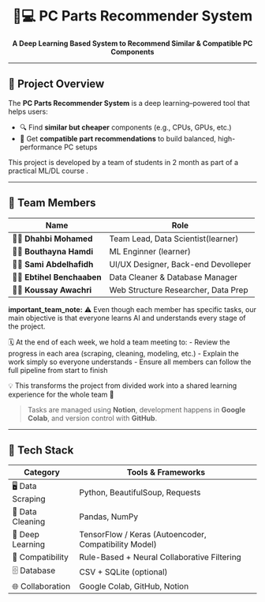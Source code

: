 <div align="center">

# 🧠💻 PC Parts Recommender System  
**A Deep Learning Based System to Recommend Similar & Compatible PC Components**

</div>

---

## 📌 **Project Overview**

The **PC Parts Recommender System** is a deep learning–powered tool that helps users:
- 🔍 Find **similar but cheaper** components (e.g., CPUs, GPUs, etc.)  
- 🤝 Get **compatible part recommendations** to build balanced, high-performance PC setups  

This project is developed by a team of students in 2 month as part of a practical ML/DL course .

---

## 👥 **Team Members**

| Name        | Role                              |
|------------|------------------------------------|
| 👨‍💻 **Dhahbi Mohamed** | Team Lead, Data Scientist(learner)|
| 👨‍💻 **Bouthayna Hamdi** |ML Enginner (learner)|
| 👩‍💻 **Sami Abdelhafidh** | UI/UX Designer, Back-end Devolleper|
| 👨‍💻 **Ebtihel Benchaaben** | Data Cleaner & Database Manager |
| 👨‍💻 **Koussay Awachri** | Web Structure Researcher, Data Prep |



**important_team_note:**
  ⚠️ Even though each member has specific tasks, our main objective is that 
  everyone learns AI and understands every stage of the project. 

  🗓️ At the end of each week, we hold a team meeting to:
    - Review the progress in each area (scraping, cleaning, modeling, etc.)
    - Explain the work simply so everyone understands
    - Ensure all members can follow the full pipeline from start to finish

  💡 This transforms the project from divided work into a shared learning experience 
  for the whole team 🚀

  
> Tasks are managed using **Notion**, development happens in **Google Colab**, and version control with **GitHub**.

---

## 🧰 **Tech Stack**

| Category            | Tools & Frameworks |
|---------------------|----------------------|
| 🖥 Data Scraping     | Python, BeautifulSoup, Requests |
| 🧹 Data Cleaning     | Pandas, NumPy |
| 🧠 Deep Learning     | TensorFlow / Keras (Autoencoder, Compatibility Model) |
| 🧠 Compatibility     | Rule-Based + Neural Collaborative Filtering |
| 🗄 Database          | CSV + SQLite (optional) |
| 🌐 Collaboration     | Google Colab, GitHub, Notion |

